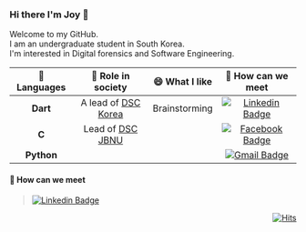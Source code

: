### Hi there I'm Joy 👋
Welcome to my GitHub. <br>
I am an undergraduate student in South Korea.<br>
I'm interested in Digital forensics and Software Engineering.<br>


| 🔭  Languages|🌱  Role in society|😄  What I like|💬  How can we meet|
|:---:|:---:|:---:|:---:|
|**Dart**|A lead of [DSC Korea](https://developers.google.com/)|Brainstorming|[![Linkedin Badge](https://img.shields.io/badge/-LinkedIn-blue?style=flat-square&logo=Linkedin&logoColor=white&link=https://www.linkedin.com/in/jeongyoonlee2015/?locale=en_US)](https://www.linkedin.com/in/jeongyoonlee2015/?locale=en_US)|
|**C**|Lead of [DSC JBNU](https://github.com/DSCJBNU-KR)||[![Facebook Badge](https://img.shields.io/badge/facebook-1877f2?style=flat-square&logo=facebook&logoColor=white&link=https://www.facebook.com/happyjoy2005)](https://www.facebook.com/happyjoy2005)|
|**Python**|||[![Gmail Badge](https://img.shields.io/badge/Gmail-d14836?style=flat-square&logo=Gmail&logoColor=white&link=mailto:happyjoy2005@gmail.com)](mailto:happyjoy2005@gmail.com)|



#### 💬  How can we meet
> [![Linkedin Badge](https://img.shields.io/badge/-LinkedIn-blue?style=flat-square&logo=Linkedin&logoColor=white&link=https://www.linkedin.com/in/jeongyoonlee2015/?locale=en_US)](https://www.linkedin.com/in/jeongyoonlee2015/?locale=en_US) <br>



<!--
**jeongyoonlee2015/jeongyoonlee2015** is a ✨ _special_ ✨ repository because its `README.md` (this file) appears on your GitHub profile.

Here are some ideas to get you started:

- 🔭 I’m currently working on ...
- 🌱 I’m currently learning ...
- 👯 I’m looking to collaborate on ...
- 🤔 I’m looking for help with ...
- 💬 Ask me about ...
- 📫 How to reach me: ...
- 😄 Pronouns: ...
- ⚡ Fun fact: ...
<div align=center> </div>

-->
 <div align=right>
	
  [![Hits](https://hits.seeyoufarm.com/api/count/incr/badge.svg?url=https%3A%2F%2Fgithub.com%2Fjeongyoonlee2015)](https://hits.seeyoufarm.com) 
	
  </div>
